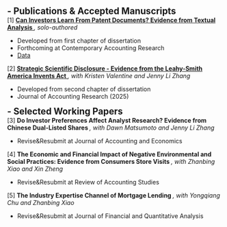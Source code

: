 <h4 style="margin: 0; font-size: 1.3rem; font-weight: bold;"> - Publications & Accepted Manuscripts</h4>
<div class="title">
  [1]
  <strong>
    <a href="https://papers.ssrn.com/sol3/papers.cfm?abstract_id=5108138">
    Can Investors Learn From Patent Documents? Evidence from Textual Analysis
    </a>
    </strong>
  <em>, solo-authored</em>
</div>
<ul>
  <li>Developed from first chapter of dissertation</li>
  <li>Forthcoming at Contemporary Accounting Research</li>
  <li><a href="https://github.com/yuxiang-zheng/Zheng2025_CAR">
      Data
    </a></li>
</ul>

<div class="title">
  [2]
  <strong>
    <a href="http://doi.org/10.1111/1475-679X.12605">
      Strategic Scientific Disclosure - Evidence from the Leahy-Smith America Invents Act
    </a>
  </strong>
  <em>, with Kristen Valentine and Jenny Li Zhang</em>
</div>
<ul>
  <li>Developed from second chapter of dissertation</li>
  <li>Journal of Accounting Research (2025)</li>
</ul>


<h4 style="margin: 0; font-size: 1.3rem; font-weight: bold;"> - Selected Working Papers</h4>
<div class="title">
  [3]
  <strong>
      Do Investor Preferences Affect Analyst Research? Evidence from Chinese Dual-Listed Shares
  </strong>
  <em>, with Dawn Matsumoto and Jenny Li Zhang</em>
</div>
<ul>
  <li>Revise&Resubmit at Journal of Accounting and Economics</li>
</ul>

<div class="title">
  [4]
  <strong>
      The Economic and Financial Impact of Negative Environmental and Social Practices: Evidence from
Consumers Store Visits
  </strong>
  <em>, with Zhanbing Xiao and Xin Zheng</em>
</div>
<ul>
  <li>Revise&Resubmit at Review of Accounting Studies</li>
</ul>

<div class="title">
  [5]
  <strong>
      The Industry Expertise Channel of Mortgage Lending
  </strong>
  <em>, with Yongqiang Chu and Zhanbing Xiao</em>
</div>
<ul>
  <li>Revise&Resubmit at Journal of Financial and Quantitative Analysis</li>
</ul>

